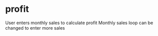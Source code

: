 # profit
User enters monthly sales to calculate profit
Monthly sales loop can be changed to enter more sales

